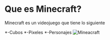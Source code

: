 # Que es Minecraft?
Minecraft es un videojuego que tiene lo siguiente

*-Cubos
*-Pixeles
*-Personajes
![Mineacraft](https://www.google.com/url?sa=i&url=https%3A%2F%2Fwww.xbox.com%2Fes-ES%2Fgames%2Fminecraft&psig=AOvVaw2e3vBupXDr6D5d6wD1RNYh&ust=1758109802411000&source=images&cd=vfe&opi=89978449&ved=0CBUQjRxqFwoTCNDgwcab3Y8DFQAAAAAdAAAAABAE)
